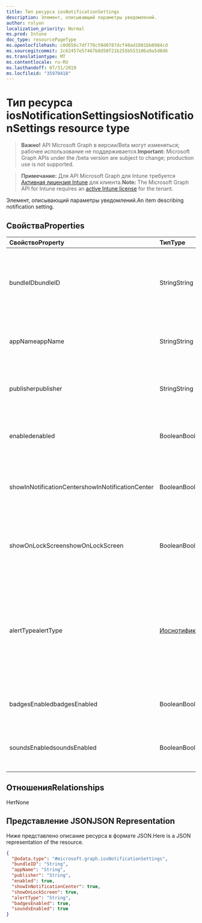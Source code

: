 ```yaml
---
title: Тип ресурса iosNotificationSettings
description: Элемент, описывающий параметры уведомлений.
author: rolyon
localization_priority: Normal
ms.prod: Intune
doc_type: resourcePageType
ms.openlocfilehash: c0d656c7df770c59d0787dcf40ad1081bb8984cd
ms.sourcegitcommit: 2c62457e57467b8d50f21b255b553106a9a5d8d6
ms.translationtype: MT
ms.contentlocale: ru-RU
ms.lasthandoff: 07/31/2019
ms.locfileid: "35970418"
---
```

# <a name="iosnotificationsettings-resource-type"></a><span data-ttu-id="4f141-103">Тип ресурса iosNotificationSettings</span><span class="sxs-lookup"><span data-stu-id="4f141-103">iosNotificationSettings resource type</span></span>

> <span data-ttu-id="4f141-104">**Важно!** API Microsoft Graph в версии/Beta могут изменяться; рабочее использование не поддерживается.</span><span class="sxs-lookup"><span data-stu-id="4f141-104">**Important:** Microsoft Graph APIs under the /beta version are subject to change; production use is not supported.</span></span>

> <span data-ttu-id="4f141-105">**Примечание:** Для API Microsoft Graph для Intune требуется [Активная лицензия Intune](https://go.microsoft.com/fwlink/?linkid=839381) для клиента.</span><span class="sxs-lookup"><span data-stu-id="4f141-105">**Note:** The Microsoft Graph API for Intune requires an [active Intune license](https://go.microsoft.com/fwlink/?linkid=839381) for the tenant.</span></span>

<span data-ttu-id="4f141-106">Элемент, описывающий параметры уведомлений.</span><span class="sxs-lookup"><span data-stu-id="4f141-106">An item describing notification setting.</span></span>

## <a name="properties"></a><span data-ttu-id="4f141-107">Свойства</span><span class="sxs-lookup"><span data-stu-id="4f141-107">Properties</span></span>
|<span data-ttu-id="4f141-108">Свойство</span><span class="sxs-lookup"><span data-stu-id="4f141-108">Property</span></span>|<span data-ttu-id="4f141-109">Тип</span><span class="sxs-lookup"><span data-stu-id="4f141-109">Type</span></span>|<span data-ttu-id="4f141-110">Описание</span><span class="sxs-lookup"><span data-stu-id="4f141-110">Description</span></span>|
|:---|:---|:---|
|<span data-ttu-id="4f141-111">bundleID</span><span class="sxs-lookup"><span data-stu-id="4f141-111">bundleID</span></span>|<span data-ttu-id="4f141-112">String</span><span class="sxs-lookup"><span data-stu-id="4f141-112">String</span></span>|<span data-ttu-id="4f141-113">Идентификатор пакета для приложения, к которому необходимо применить эти параметры уведомлений.</span><span class="sxs-lookup"><span data-stu-id="4f141-113">Bundle id of app to which to apply these notification settings.</span></span>|
|<span data-ttu-id="4f141-114">appName</span><span class="sxs-lookup"><span data-stu-id="4f141-114">appName</span></span>|<span data-ttu-id="4f141-115">String</span><span class="sxs-lookup"><span data-stu-id="4f141-115">String</span></span>|<span data-ttu-id="4f141-116">Имя приложения, которое нужно связать со свойством bundleID.</span><span class="sxs-lookup"><span data-stu-id="4f141-116">Application name to be associated with the bundleID.</span></span>|
|<span data-ttu-id="4f141-117">publisher</span><span class="sxs-lookup"><span data-stu-id="4f141-117">publisher</span></span>|<span data-ttu-id="4f141-118">String</span><span class="sxs-lookup"><span data-stu-id="4f141-118">String</span></span>|<span data-ttu-id="4f141-119">Издатель, которого нужно связать со свойством bundleID.</span><span class="sxs-lookup"><span data-stu-id="4f141-119">Publisher to be associated with the bundleID.</span></span>|
|<span data-ttu-id="4f141-120">enabled</span><span class="sxs-lookup"><span data-stu-id="4f141-120">enabled</span></span>|<span data-ttu-id="4f141-121">Boolean</span><span class="sxs-lookup"><span data-stu-id="4f141-121">Boolean</span></span>|<span data-ttu-id="4f141-122">Указывает, разрешены ли уведомления для этого приложения.</span><span class="sxs-lookup"><span data-stu-id="4f141-122">Indicates whether notifications are allowed for this app.</span></span>|
|<span data-ttu-id="4f141-123">showInNotificationCenter</span><span class="sxs-lookup"><span data-stu-id="4f141-123">showInNotificationCenter</span></span>|<span data-ttu-id="4f141-124">Boolean</span><span class="sxs-lookup"><span data-stu-id="4f141-124">Boolean</span></span>|<span data-ttu-id="4f141-125">Указывает, можно ли отображать уведомления в центре уведомлений.</span><span class="sxs-lookup"><span data-stu-id="4f141-125">Indicates whether notifications can be shown in notification center.</span></span>|
|<span data-ttu-id="4f141-126">showOnLockScreen</span><span class="sxs-lookup"><span data-stu-id="4f141-126">showOnLockScreen</span></span>|<span data-ttu-id="4f141-127">Boolean</span><span class="sxs-lookup"><span data-stu-id="4f141-127">Boolean</span></span>|<span data-ttu-id="4f141-128">Указывает, можно ли отображать уведомления на экране блокировки.</span><span class="sxs-lookup"><span data-stu-id="4f141-128">Indicates whether notifications can be shown on the lock screen.</span></span>|
|<span data-ttu-id="4f141-129">alertType</span><span class="sxs-lookup"><span data-stu-id="4f141-129">alertType</span></span>|[<span data-ttu-id="4f141-130">Иоснотификатионалерттипе</span><span class="sxs-lookup"><span data-stu-id="4f141-130">iosNotificationAlertType</span></span>](../resources/intune-deviceconfig-iosnotificationalerttype.md)|<span data-ttu-id="4f141-131">Определяет тип оповещения для уведомлений, связанных с этим приложением.</span><span class="sxs-lookup"><span data-stu-id="4f141-131">Indicates the type of alert for notifications for this app.</span></span> <span data-ttu-id="4f141-132">Возможные значения: `deviceDefault`, `banner`, `modal`, `none`.</span><span class="sxs-lookup"><span data-stu-id="4f141-132">Possible values are: `deviceDefault`, `banner`, `modal`, `none`.</span></span>|
|<span data-ttu-id="4f141-133">badgesEnabled</span><span class="sxs-lookup"><span data-stu-id="4f141-133">badgesEnabled</span></span>|<span data-ttu-id="4f141-134">Boolean</span><span class="sxs-lookup"><span data-stu-id="4f141-134">Boolean</span></span>|<span data-ttu-id="4f141-135">Указывает, разрешены ли эмблемы для этого приложения.</span><span class="sxs-lookup"><span data-stu-id="4f141-135">Indicates whether badges are allowed for this app.</span></span>|
|<span data-ttu-id="4f141-136">soundsEnabled</span><span class="sxs-lookup"><span data-stu-id="4f141-136">soundsEnabled</span></span>|<span data-ttu-id="4f141-137">Boolean</span><span class="sxs-lookup"><span data-stu-id="4f141-137">Boolean</span></span>|<span data-ttu-id="4f141-138">Указывает, разрешены ли звуковые сигналы для этого приложения.</span><span class="sxs-lookup"><span data-stu-id="4f141-138">Indicates whether sounds are allowed for this app.</span></span>|

## <a name="relationships"></a><span data-ttu-id="4f141-139">Отношения</span><span class="sxs-lookup"><span data-stu-id="4f141-139">Relationships</span></span>
<span data-ttu-id="4f141-140">Нет</span><span class="sxs-lookup"><span data-stu-id="4f141-140">None</span></span>

## <a name="json-representation"></a><span data-ttu-id="4f141-141">Представление JSON</span><span class="sxs-lookup"><span data-stu-id="4f141-141">JSON Representation</span></span>
<span data-ttu-id="4f141-142">Ниже представлено описание ресурса в формате JSON.</span><span class="sxs-lookup"><span data-stu-id="4f141-142">Here is a JSON representation of the resource.</span></span>
<!-- {
  "blockType": "resource",
  "@odata.type": "microsoft.graph.iosNotificationSettings"
}
-->
``` json
{
  "@odata.type": "#microsoft.graph.iosNotificationSettings",
  "bundleID": "String",
  "appName": "String",
  "publisher": "String",
  "enabled": true,
  "showInNotificationCenter": true,
  "showOnLockScreen": true,
  "alertType": "String",
  "badgesEnabled": true,
  "soundsEnabled": true
}
```





